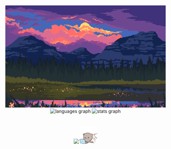 ###
<div align="center">
   <img height="320" width="640" src="https://github.com/chudik63/chudik63/blob/main/gif.gif">
</div>

<div align="center">
   <img src="https://leetcard.jacoblin.cool/veetalya" height="150" alt="languages graph"  />
   <img src="https://github-readme-stats.vercel.app/api?username=chudik63&hide_title=false&hide_rank=false&show_icons=true&include_all_commits=true&count_private=true&disable_animations=false&theme=tokyonight&locale=en&hide_border=false&order=1" height="150" alt="stats graph"  />
</div>

#

<p align="center"> 
   <img src="https://skillicons.dev/icons?i=go,docker,postgres,redis,kafka,nginx,ubuntu,bash,postman">
   <img height="55" width="55" src="https://github.com/chudik63/chudik63/blob/main/cats.gif">
</p>


###
